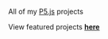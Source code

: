 All of my [P5.js](https://p5js.org) projects


View featured projects **[here](https://projects.starbird.tech/)**
